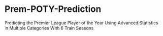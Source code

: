# Prem-POTY-Prediction
Predicting the Premier League Player of the Year Using Advanced Statistics in Multiple Categories With 6 Train Seasons
